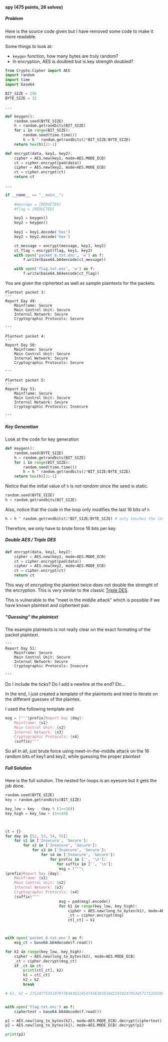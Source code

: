 
#### spy (475 points, 26 solves)

##### Problem 

Here is the source code given but I have removed some code to make it more readable.


Some things to look at:
- `keygen` function, how many bytes are truly random?
- In encryption, AES is doubled but is key strength doubled?

```python
from Crypto.Cipher import AES
import random
import time
import base64

BIT_SIZE = 256
BYTE_SIZE = 32

... 

def keygen():
    random.seed(BYTE_SIZE)
    h = random.getrandbits(BIT_SIZE)
    for i in range(BIT_SIZE):
        random.seed(time.time())
        h = h ^ random.getrandbits(2*BIT_SIZE/BYTE_SIZE)
    return hex(h)[2:-1]

def encrypt(data, key1, key2):
    cipher = AES.new(key1, mode=AES.MODE_ECB)
    ct = cipher.encrypt(pad(data))
    cipher = AES.new(key2, mode=AES.MODE_ECB)
    ct = cipher.encrypt(ct)
    return ct

...

if __name__ == "__main__":
   
    #message = [REDUCTED]
    #flag = [REDUCTED]

    key1 = keygen()
    key2 = keygen()
    
    key1 = key1.decode('hex')
    key2 = key2.decode('hex')

    ct_message = encrypt(message, key1, key2)
    ct_flag = encrypt(flag, key1, key2)
    with open('packet_6.txt.enc', 'w') as f:
        f.write(base64.b64encode(ct_message))

    with open('flag.txt.enc', 'w') as f:
        f.write(base64.b64encode(ct_flag))
```

You are given the ciphertext as well as sample plaintexts for the packets.

```
Plantext packet 3:
'''
Report Day 49:
    Mainframe: Secure
    Main Control Unit: Secure
    Internal Network: Secure
    Cryptographic Protocols: Secure
    
'''

Plantext packet 4:
'''
Report Day 50:
    Mainframe: Secure
    Main Control Unit: Secure
    Internal Network: Secure
    Cryptographic Protocols: Secure
    
''' 

Plantext packet 5:
'''
Report Day 51:
    Mainframe: Secure
    Main Control Unit: Secure
    Internal Network: Secure
    Cryptographic Protocols: Insecure
    
'''    
```

##### Key Generation

Look at the code for key generation

```python
def keygen():
    random.seed(BYTE_SIZE)
    h = random.getrandbits(BIT_SIZE)
    for i in range(BIT_SIZE):
        random.seed(time.time())
        h = h ^ random.getrandbits(2*BIT_SIZE/BYTE_SIZE)
    return hex(h)[2:-1]
```

Notice that the initial value of `h` is _not random_ since the seed is static.

```python
random.seed(BYTE_SIZE)
h = random.getrandbits(BIT_SIZE)
```

Also, notice that the code in the loop only modifies the last 16 bits of `h`

```python
h = h ^ random.getrandbits(2*BIT_SIZE/BYTE_SIZE) # only touches the last 16 bits of h
```

Therefore, we only have to brute force 16 bits per key.

##### Double AES / Triple DES

```python
def encrypt(data, key1, key2):
    cipher = AES.new(key1, mode=AES.MODE_ECB)
    ct = cipher.encrypt(pad(data))
    cipher = AES.new(key2, mode=AES.MODE_ECB)
    ct = cipher.encrypt(ct)
    return ct
```

This way of encrypting the plaintext twice does not double the strenght of the encryption. This is very similar to the classic [Triple DES](https://en.wikipedia.org/wiki/Triple_DES#Security).

This is vulnerable to the "meet in the middle attack" which is possible if we have known plaintext and ciphertext pair.

##### "Guessing" the plaintext

The example plaintexts is not really clear on the exact formating of the packet plaintext.  

```
'''
Report Day 51:
    Mainframe: Secure
    Main Control Unit: Secure
    Internal Network: Secure
    Cryptographic Protocols: Insecure
    
'''    
```

Do I include the ticks? Do I add a newline at the end? Etc...

In the end, I just created a template of the plaintexts and tried to iterate on the different guesses of the plaintex.

I used the following template and 
```python
msg = f"""{prefix}Report Day {day}:
    Mainframe: {s1}
    Main Control Unit: {s2}
    Internal Network: {s3}
    Cryptographic Protocols: {s4}
    {suffix}"""
```

So all in all, just brute force using meet-in-the-middle attack on the 16 random bits of key1 and key2, while guessing the proper plaintext  

##### Full Solution

Here is the full solution. The nested for-loops is an eyesore but it gets the job done.

```python
random.seed(BYTE_SIZE)
key = random.getrandbits(BIT_SIZE)

key_low = key - (key % (1<<16))
key_high = key_low + (1<<16)



ct = {}
for day in [52, 53, 54, 55]:
    for s1 in ['Insecure', 'Secure']:
        for s2 in ['Insecure', 'Secure']:
            for s3 in ['Insecure', 'Secure']:
                for s4 in ['Insecure', 'Secure']:
                    for prefix in ['', '\n']:
                       for suffix in ['', '\n']: 
                        msg = f"""\
{prefix}Report Day {day}:
    Mainframe: {s1}
    Main Control Unit: {s2}
    Internal Network: {s3}
    Cryptographic Protocols: {s4}
    {suffix}"""
                        msg = pad(msg).encode()
                        for k1 in range(key_low, key_high):
                            cipher = AES.new(long_to_bytes(k1), mode=AES.MODE_ECB)
                            _ct = cipher.encrypt(msg)
                            ct[_ct] = k1



with open('packet_6.txt.enc') as f:
    msg_ct = base64.b64decode(f.read())

for k2 in range(key_low, key_high):
    cipher = AES.new(long_to_bytes(k2), mode=AES.MODE_ECB)
    _ct = cipher.decrypt(msg_ct)
    if _ct in ct:
        print(ct[_ct], k2)
        k1 = ct[_ct]
        k2 = k2
        break

# k1, k2 = 27534775351079738483622454743638381042593424795345717535038924797978770229648, 27534775351079738483622454743638381042593424795345717535038924797978770265131


with open('flag.txt.enc') as f:
    ciphertext = base64.b64decode(f.read())

p1 = AES.new(long_to_bytes(k2), mode=AES.MODE_ECB).decrypt(ciphertext)
p2 = AES.new(long_to_bytes(k1), mode=AES.MODE_ECB).decrypt(p1)

print(p2)
```